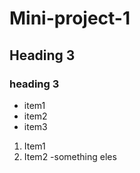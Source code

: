 # Mini-project-1

## Heading 3

### heading 3

- item1
- item2
- item3

1. Item1
2. Item2
   -something eles
